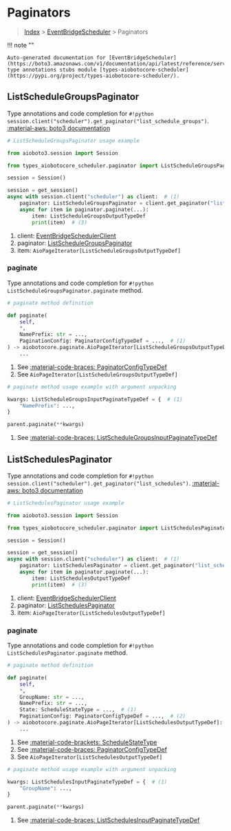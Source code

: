 # Paginators

> [Index](../README.md) > [EventBridgeScheduler](./README.md) > Paginators

!!! note ""

    Auto-generated documentation for [EventBridgeScheduler](https://boto3.amazonaws.com/v1/documentation/api/latest/reference/services/scheduler.html#eventbridgescheduler)
    type annotations stubs module [types-aiobotocore-scheduler](https://pypi.org/project/types-aiobotocore-scheduler/).

## ListScheduleGroupsPaginator

Type annotations and code completion for `#!python session.client("scheduler").get_paginator("list_schedule_groups")`.
[:material-aws: boto3 documentation](https://boto3.amazonaws.com/v1/documentation/api/latest/reference/services/scheduler/paginator/ListScheduleGroups.html#EventBridgeScheduler.Paginator.ListScheduleGroups)

```python
# ListScheduleGroupsPaginator usage example

from aioboto3.session import Session

from types_aiobotocore_scheduler.paginator import ListScheduleGroupsPaginator

session = Session()

session = get_session()
async with session.client("scheduler") as client:  # (1)
    paginator: ListScheduleGroupsPaginator = client.get_paginator("list_schedule_groups")  # (2)
    async for item in paginator.paginate(...):
        item: ListScheduleGroupsOutputTypeDef
        print(item)  # (3)
```

1. client: [EventBridgeSchedulerClient](./client.md)
2. paginator: [ListScheduleGroupsPaginator](./paginators.md#listschedulegroupspaginator)
3. item: `AioPageIterator[ListScheduleGroupsOutputTypeDef]`


### paginate

Type annotations and code completion for `#!python ListScheduleGroupsPaginator.paginate` method.

```python
# paginate method definition

def paginate(
    self,
    *,
    NamePrefix: str = ...,
    PaginationConfig: PaginatorConfigTypeDef = ...,  # (1)
) -> aiobotocore.paginate.AioPageIterator[ListScheduleGroupsOutputTypeDef]:  # (2)
    ...
```

1. See [:material-code-braces: PaginatorConfigTypeDef](./type_defs.md#paginatorconfigtypedef)
2. See `AioPageIterator[ListScheduleGroupsOutputTypeDef]`


```python
# paginate method usage example with argument unpacking

kwargs: ListScheduleGroupsInputPaginateTypeDef = {  # (1)
    "NamePrefix": ...,
}

parent.paginate(**kwargs)
```

1. See [:material-code-braces: ListScheduleGroupsInputPaginateTypeDef](./type_defs.md#listschedulegroupsinputpaginatetypedef)
## ListSchedulesPaginator

Type annotations and code completion for `#!python session.client("scheduler").get_paginator("list_schedules")`.
[:material-aws: boto3 documentation](https://boto3.amazonaws.com/v1/documentation/api/latest/reference/services/scheduler/paginator/ListSchedules.html#EventBridgeScheduler.Paginator.ListSchedules)

```python
# ListSchedulesPaginator usage example

from aioboto3.session import Session

from types_aiobotocore_scheduler.paginator import ListSchedulesPaginator

session = Session()

session = get_session()
async with session.client("scheduler") as client:  # (1)
    paginator: ListSchedulesPaginator = client.get_paginator("list_schedules")  # (2)
    async for item in paginator.paginate(...):
        item: ListSchedulesOutputTypeDef
        print(item)  # (3)
```

1. client: [EventBridgeSchedulerClient](./client.md)
2. paginator: [ListSchedulesPaginator](./paginators.md#listschedulespaginator)
3. item: `AioPageIterator[ListSchedulesOutputTypeDef]`


### paginate

Type annotations and code completion for `#!python ListSchedulesPaginator.paginate` method.

```python
# paginate method definition

def paginate(
    self,
    *,
    GroupName: str = ...,
    NamePrefix: str = ...,
    State: ScheduleStateType = ...,  # (1)
    PaginationConfig: PaginatorConfigTypeDef = ...,  # (2)
) -> aiobotocore.paginate.AioPageIterator[ListSchedulesOutputTypeDef]:  # (3)
    ...
```

1. See [:material-code-brackets: ScheduleStateType](./literals.md#schedulestatetype)
2. See [:material-code-braces: PaginatorConfigTypeDef](./type_defs.md#paginatorconfigtypedef)
3. See `AioPageIterator[ListSchedulesOutputTypeDef]`


```python
# paginate method usage example with argument unpacking

kwargs: ListSchedulesInputPaginateTypeDef = {  # (1)
    "GroupName": ...,
}

parent.paginate(**kwargs)
```

1. See [:material-code-braces: ListSchedulesInputPaginateTypeDef](./type_defs.md#listschedulesinputpaginatetypedef)
